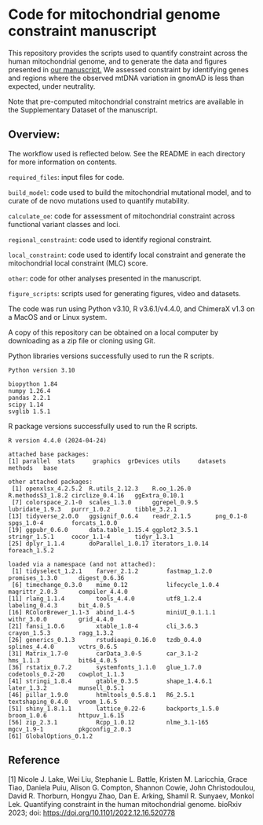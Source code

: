 # Code for mitochondrial genome constraint manuscript

This repository provides the scripts used to quantify constraint across the human mitochondrial genome, and to generate the data and figures presented in [our manuscript.](<https://www.biorxiv.org/content/10.1101/2022.12.16.520778v2>) We assessed constraint by identifying genes and regions where the observed mtDNA variation in gnomAD is less than expected, under neutrality.

Note that pre-computed mitochondrial constraint metrics are available in the Supplementary Dataset of the manuscript. 

## Overview:

The workflow used is reflected below. See the README in each directory for more information on contents.

`required_files`: input files for code.

`build_model`: code used to build the mitochondrial mutational model, and to curate of de novo mutations used to quantify mutability.

`calculate_oe`: code for assessment of mitochondrial constraint across functional variant classes and loci. 

`regional_constraint`: code used to identify regional constraint.

`local_constraint`: code used to identify local constraint and generate the mitochondrial local constraint (MLC) score.

`other`: code for other analyses presented in the manuscript.

`figure_scripts`: scripts used for generating figures, video and datasets.


The code was run using Python v3.10, R v3.6.1/v4.4.0, and ChimeraX v1.3 on a MacOS and or Linux system.

A copy of this repository can be obtained on a local computer by downloading as a zip file or cloning using Git.

Python libraries versions successfully used to run the R scripts.

```
Python version 3.10

biopython 1.84
numpy 1.26.4
pandas 2.2.1
scipy 1.14
svglib 1.5.1
```

R package versions successfully used to run the R scripts.

```
R version 4.4.0 (2024-04-24)

attached base packages:
[1] parallel  stats     graphics  grDevices utils     datasets  methods   base     

other attached packages:
 [1] openxlsx_4.2.5.2  R.utils_2.12.3    R.oo_1.26.0       R.methodsS3_1.8.2 circlize_0.4.16   ggExtra_0.10.1   
 [7] colorspace_2.1-0  scales_1.3.0      ggrepel_0.9.5     lubridate_1.9.3   purrr_1.0.2       tibble_3.2.1     
[13] tidyverse_2.0.0   ggsignif_0.6.4    readr_2.1.5       png_0.1-8         spgs_1.0-4        forcats_1.0.0    
[19] ggpubr_0.6.0      data.table_1.15.4 ggplot2_3.5.1     stringr_1.5.1     cocor_1.1-4       tidyr_1.3.1      
[25] dplyr_1.1.4       doParallel_1.0.17 iterators_1.0.14  foreach_1.5.2    

loaded via a namespace (and not attached):
 [1] tidyselect_1.2.1    farver_2.1.2        fastmap_1.2.0       promises_1.3.0      digest_0.6.36      
 [6] timechange_0.3.0    mime_0.12           lifecycle_1.0.4     magrittr_2.0.3      compiler_4.4.0     
[11] rlang_1.1.4         tools_4.4.0         utf8_1.2.4          labeling_0.4.3      bit_4.0.5          
[16] RColorBrewer_1.1-3  abind_1.4-5         miniUI_0.1.1.1      withr_3.0.0         grid_4.4.0         
[21] fansi_1.0.6         xtable_1.8-4        cli_3.6.3           crayon_1.5.3        ragg_1.3.2         
[26] generics_0.1.3      rstudioapi_0.16.0   tzdb_0.4.0          splines_4.4.0       vctrs_0.6.5        
[31] Matrix_1.7-0        carData_3.0-5       car_3.1-2           hms_1.1.3           bit64_4.0.5        
[36] rstatix_0.7.2       systemfonts_1.1.0   glue_1.7.0          codetools_0.2-20    cowplot_1.1.3      
[41] stringi_1.8.4       gtable_0.3.5        shape_1.4.6.1       later_1.3.2         munsell_0.5.1      
[46] pillar_1.9.0        htmltools_0.5.8.1   R6_2.5.1            textshaping_0.4.0   vroom_1.6.5        
[51] shiny_1.8.1.1       lattice_0.22-6      backports_1.5.0     broom_1.0.6         httpuv_1.6.15      
[56] zip_2.3.1           Rcpp_1.0.12         nlme_3.1-165        mgcv_1.9-1          pkgconfig_2.0.3    
[61] GlobalOptions_0.1.2
```


## Reference

[1] Nicole J. Lake, Wei Liu, Stephanie L. Battle, Kristen M. Laricchia, Grace Tiao, Daniela Puiu, Alison G. Compton, Shannon Cowie, John Christodoulou, David R. Thorburn, Hongyu Zhao, Dan E. Arking, Shamil R. Sunyaev, Monkol Lek. Quantifying constraint in the human mitochondrial genome. bioRxiv 2023; doi: https://doi.org/10.1101/2022.12.16.520778